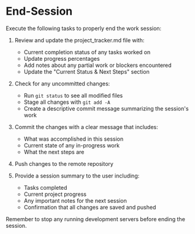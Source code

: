 # End-Session

Execute the following tasks to properly end the work session:

1. Review and update the project_tracker.md file with:
   - Current completion status of any tasks worked on
   - Update progress percentages
   - Add notes about any partial work or blockers encountered
   - Update the "Current Status & Next Steps" section

2. Check for any uncommitted changes:
   - Run `git status` to see all modified files
   - Stage all changes with `git add -A`
   - Create a descriptive commit message summarizing the session's work

3. Commit the changes with a clear message that includes:
   - What was accomplished in this session
   - Current state of any in-progress work
   - What the next steps are

4. Push changes to the remote repository

5. Provide a session summary to the user including:
   - Tasks completed
   - Current project progress
   - Any important notes for the next session
   - Confirmation that all changes are saved and pushed

Remember to stop any running development servers before ending the session.